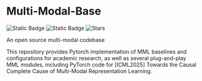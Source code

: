# Multi-Modal-Base

![Static Badge](https://img.shields.io/badge/to_be_continue-orange)
![Static Badge](https://img.shields.io/badge/ICML25-yellow)
![Stars](https://img.shields.io/github/stars/WangJingyao07/Multi-Modal-Base)

An open source multi-modal codebase

This repository provides Pytorch implementation of MML baselines and configurations for academic research, as well as several plug-and-play MML modules, including PyTorch code for [ICML2025] Towards the Causal Complete Cause of Multi-Modal Representation Learning.
